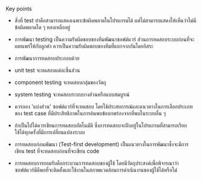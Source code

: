 Key points
*	สิ่งที่ test ทำคือสามารถแสดงเฉพาะข้อผิดพลาดในโปรแกรมได้ แต่ไม่สามารถแสดงให้เห็นว่าไม่มีข้อผิดพลาดใด ๆ หลงเหลืออยู่
*	การพัฒนา testing เป็นความรับผิดชอบของทีมพัฒนาซอฟต์แวร์ ส่วนการทดสอบระบบก่อนที่จะเผยแพร่ให้กับลูกค้า ควรเป็นความรับผิดชอบของทีมที่แยกจากกันโดยอิสระ
*	การพัฒนาการทดสอบประกอบด้วย 
*	unit test จะทดสอบแต่ละชิ้นส่วน
*	component testing จะทดสอบกลุ่มของวัตถุ
*	system testing จะทดสอบระบบบางส่วนหรือแบบสมบูรณ์

*	ควรลอง 'แบ่งส่วน' ซอฟต์แวร์ที่จะทดสอบ โดยใช้ประสบการณ์และแนวทางในการเลือกประเภทของ test case ที่มีประสิทธิภาพในการค้นพบข้อบกพร่องจากที่พบในระบบอื่น ๆ
*	ถ้าเป็นไปได้ควรเขียนการทดสอบอัตโนมัติ ซึ่งการทดสอบจะฝังอยู่ในโปรแกรมที่สามารถเรียกใช้ได้ทุกครั้งที่มีการเปลี่ยนแปลงระบบ
*	การทดสอบก่อนพัฒนา (Test-first development) เป็นแนวทางในการพัฒนาซึ่งจะมีการเขียน test ที่จะทดสอบก่อนที่จะเขียน code
*	การทดสอบการยอมรับคือกระบวนการทดสอบของผู้ใช้ โดยมีวัตถุประสงค์เพื่อพิจารณาว่าซอฟต์แวร์มีดีพอที่จะติดตั้งและใช้งานในสภาพแวดล้อมการดำเนินงานของผู้ใช้ได้หรือไม่
